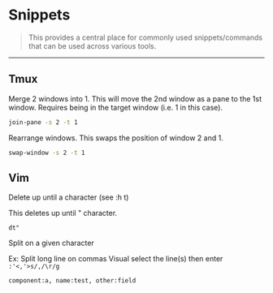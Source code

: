 # Snippets

> This provides a central place for commonly used snippets/commands that can be used across various tools.

---

## Tmux

Merge 2 windows into 1.
This will move the 2nd window as a pane to the 1st window.
Requires being in the target window (i.e. 1 in this case).

```bash
join-pane -s 2 -t 1
```

Rearrange windows.
This swaps the position of window 2 and 1.

```bash
swap-window -s 2 -t 1
```

## Vim

Delete up until a character (see :h t)

This deletes up until " character.
```text
dt"
```

Split on a given character

Ex: Split long line on commas
Visual select the line(s) then enter `:'<,'>s/,/\r/g`
```text
component:a, name:test, other:field
```
